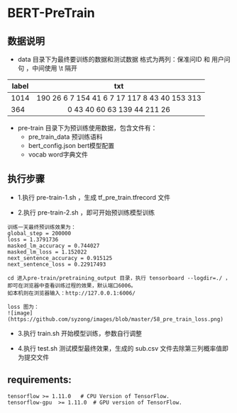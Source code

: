 # BERT-PreTrain

## 数据说明
- data 目录下为最终要训练的数据和测试数据
格式为两列：保准问ID 和 用户问句 ，中间使用 \t 隔开

label      | txt 
---------- | :-------------:
1014       | 190 26 6 7 154 41 6 7 17 117 8 43 40 153 313
364        | 0 43 40 60 63 139 44 211 26

- pre-train 目录下为预训练使用数据，包含文件有：
  - pre_train_data        预训练语料
  - bert_config.json      bert模型配置
  - vocab                 word字典文件

## 执行步骤
- 1.执行 pre-train-1.sh ，生成 tf_pre_train.tfrecord 文件

- 2.执行 pre-train-2.sh ，即可开始预训练模型训练

```
训练一天最终预训练效果为：
global_step = 200000
loss = 1.3791736
masked_lm_accuracy = 0.744027
masked_lm_loss = 1.152022
next_sentence_accuracy = 0.915125
next_sentence_loss = 0.22917493
```

```
cd 进入pre-train/pretraining_output 目录，执行 tensorboard --logdir=./ ，即可在浏览器中查看训练过程的效果，默认端口6006。 
如本机则在浏览器输入：http://127.0.0.1:6006/

loss 图为：
![image](https://github.com/syzong/images/blob/master/58_pre_train_loss.png)
```

- 3.执行 train.sh 开始模型训练，参数自行调整

- 4.执行 test.sh 测试模型最终效果，生成的 sub.csv 文件去除第三列概率值即为提交文件



## requirements:
```
tensorflow >= 1.11.0   # CPU Version of TensorFlow.
tensorflow-gpu  >= 1.11.0  # GPU version of TensorFlow.
```
